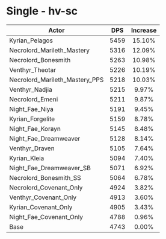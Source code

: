 # Single - hv-sc
| Actor | DPS | Increase |
|---|:---:|:---:|
|Kyrian_Pelagos|5459|15.10%|
|Necrolord_Marileth_Mastery|5316|12.09%|
|Necrolord_Bonesmith|5263|10.98%|
|Venthyr_Theotar|5226|10.19%|
|Necrolord_Marileth_Mastery_PPS|5218|10.03%|
|Venthyr_Nadjia|5215|9.97%|
|Necrolord_Emeni|5211|9.87%|
|Night_Fae_Niya|5191|9.45%|
|Kyrian_Forgelite|5159|8.78%|
|Night_Fae_Korayn|5145|8.48%|
|Night_Fae_Dreamweaver|5128|8.14%|
|Venthyr_Draven|5105|7.64%|
|Kyrian_Kleia|5094|7.40%|
|Night_Fae_Dreamweaver_SB|5071|6.92%|
|Necrolord_Bonesmith_SS|5064|6.78%|
|Necrolord_Covenant_Only|4924|3.82%|
|Venthyr_Covenant_Only|4913|3.60%|
|Kyrian_Covenant_Only|4905|3.43%|
|Night_Fae_Covenant_Only|4788|0.96%|
|Base|4743|0.00%|

